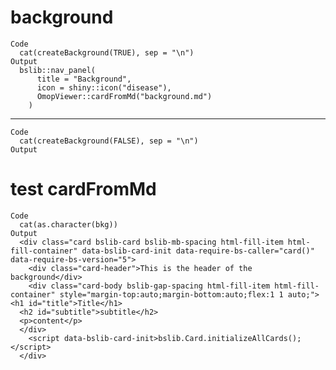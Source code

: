 # background

    Code
      cat(createBackground(TRUE), sep = "\n")
    Output
      bslib::nav_panel(
          title = "Background",
          icon = shiny::icon("disease"),
          OmopViewer::cardFromMd("background.md")
        )

---

    Code
      cat(createBackground(FALSE), sep = "\n")
    Output
      

# test cardFromMd

    Code
      cat(as.character(bkg))
    Output
      <div class="card bslib-card bslib-mb-spacing html-fill-item html-fill-container" data-bslib-card-init data-require-bs-caller="card()" data-require-bs-version="5">
        <div class="card-header">This is the header of the background</div>
        <div class="card-body bslib-gap-spacing html-fill-item html-fill-container" style="margin-top:auto;margin-bottom:auto;flex:1 1 auto;"><h1 id="title">Title</h1>
      <h2 id="subtitle">subtitle</h2>
      <p>content</p>
      </div>
        <script data-bslib-card-init>bslib.Card.initializeAllCards();</script>
      </div>

